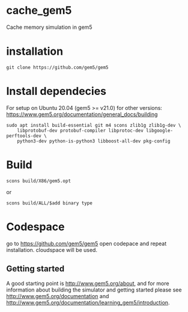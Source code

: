 # cache_gem5
Cache memory simulation in gem5


# installation

```
git clone https://github.com/gem5/gem5
```

# Install dependecies
For setup on Ubuntu 20.04 (gem5 >= v21.0)
for other versions: https://www.gem5.org/documentation/general_docs/building
```
sudo apt install build-essential git m4 scons zlib1g zlib1g-dev \
    libprotobuf-dev protobuf-compiler libprotoc-dev libgoogle-perftools-dev \
    python3-dev python-is-python3 libboost-all-dev pkg-config
```

# Build

```
scons build/X86/gem5.opt
```
or 
```
scons build/ALL/$add binary type
```

# Codespace

go to https://github.com/gem5/gem5 open codepace and repeat installation.
cloudspace will be used.

## Getting started

A good starting point is <http://www.gem5.org/about>, and for
more information about building the simulator and getting started
please see <http://www.gem5.org/documentation> and
<http://www.gem5.org/documentation/learning_gem5/introduction>.
